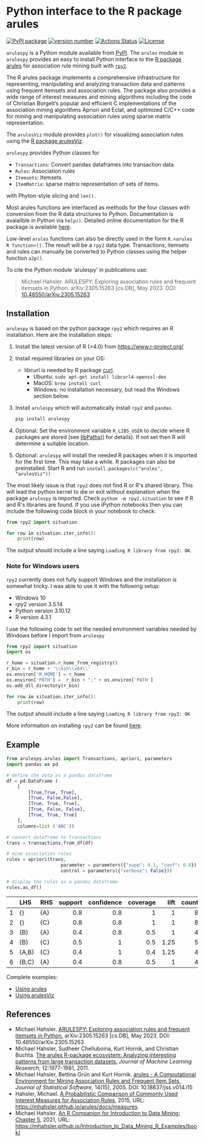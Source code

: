 # Python interface to the R package arules

[![PyPI
package](https://img.shields.io/badge/pip%20install-arulespy-brightgreen)](https://pypi.org/project/arulespy/)
[![version
number](https://img.shields.io/pypi/v/arulespy?color=green&label=version)](https://github.com/mhahsler/arulespy/releases)
[![Actions
Status](https://github.com/mhahsler/arulespy/workflows/Test/badge.svg)](https://github.com/mhahsler/arulespy/actions)
[![License](https://img.shields.io/github/license/mhahsler/arulespy)](https://github.com/mhahsler/arulespy/blob/main/LICENSE)

`arulespy` is a Python module available from [PyPI](https://pypi.org/project/arulespy/).
The `arules` module in `arulespy` provides an easy to install Python interface to the 
[R package arules](https://github.com/mhahsler/arules) for association rule mining built 
with [`rpy2`](https://pypi.org/project/rpy2/). 

The R arules package implements a comprehensive
infrastructure for representing, manipulating and analyzing transaction data and patterns using frequent itemsets and association rules. 
The package also provides a wide range of interest measures and mining algorithms including the code of Christian Borgelt’s popular 
and efficient C implementations of the association mining algorithms Apriori and Eclat,
and optimized C/C++ code for 
mining and manipulating association rules using sparse matrix representation. 

The `arulesViz` module provides `plot()` for visualizing association rules using
the [R package arulesViz](https://github.com/mhahsler/arulesViz).

`arulespy` provides Python classes
for

-   `Transactions`: Convert pandas dataframes into transaction data
-   `Rules`: Association rules
-   `Itemsets`: Itemsets
-   `ItemMatrix`: sparse matrix representation of sets of items.

with Phyton-style slicing and `len()`. 

Most arules functions are
interfaced as methods for the four classes with conversion from the R data structures to Python.
Documentation is avaialible in Python via `help()`. Detailed online documentation
for the R package is available [here](https://mhahsler.r-universe.dev/arules/doc/manual.html). 

Low-level `arules` functions can also be directly used in the form 
`R.<arules R function>()`. The result will be a `rpy2` data type.
Transactions, itemsets and rules can manually be converted to Python
classes using the helper function `a2p()`.

To cite the Python module ‘arulespy’ in publications use:

> Michael Hahsler. ARULESPY: Exploring association rules and frequent itemsets in Python. arXiv:2305.15263 [cs.DB], May 2023. DOI: [10.48550/arXiv.2305.15263](https://doi.org/10.48550/arXiv.2305.15263)


## Installation

`arulespy` is based on the python package `rpy2` which requires an R installation. Here are the installation steps:

1. Install the latest version of R (>4.0) from https://www.r-project.org/

2. Install required libraries on your OS:
   - libcurl is needed by R package [curl](https://cran.r-project.org/web/packages/curl/index.html).
      - Ubuntu: `sudo apt-get install libcurl4-openssl-dev`
      - MacOS: `brew install curl`
      - Windows: no installation necessary, but read the Windows section below.

3. Install `arulespy` which will automatically install `rpy2` and `pandas`.
    ``` sh
    pip install arulespy
    ```

4. Optional: Set the environment variable `R_LIBS_USER` to decide where R packages are stored 
    (see [libPaths()](https://stat.ethz.ch/R-manual/R-devel/library/base/html/libPaths.html) for details). If not set then R will determine a suitable location.

5. Optional: `arulespy` will install the needed R packages when it is imported for the first time.
    This may take a while. R packages can also be preinstalled. Start R and run 
    `install.packages(c("arules", "arulesViz"))`


The most likely issue is that `rpy2` does not find R or R's shared library. 
This will lead the python kernel to die or exit without explanation when the package `arulespy` is imported.
Check `python -m rpy2.situation` to see if R and R's libraries are found.
If you use iPython notebooks then you can include the following code block in your notebook to check:
```python
from rpy2 import situation

for row in situation.iter_info():
    print(row)
```

The output should include a line saying `Loading R library from rpy2: OK`.

### Note for Windows users
 `rpy2` currently does not fully support Windows and the installation is somewhat tricky. I was able to use it with the following setup:

* Windows 10
* rpy2 version 3.5.14
* Python version 3.10.12
* R version 4.3.1

I use the following code to set the needed environment variables needed by Windows 
before I import from `arulespy`
```python
from rpy2 import situation
import os

r_home = situation.r_home_from_registry()
r_bin = r_home + '\\bin\\x64\\'
os.environ['R_HOME'] = r_home
os.environ['PATH'] =  r_bin + ";" + os.environ['PATH']
os.add_dll_directory(r_bin)

for row in situation.iter_info():
    print(row)
```

The output should include a line saying `Loading R library from rpy2: OK`

More information on installing `rpy2` can be found [here](https://pypi.org/project/rpy2/).


## Example

```python
from arulespy.arules import Transactions, apriori, parameters
import pandas as pd

# define the data as a pandas dataframe
df = pd.DataFrame (
    [
        [True,True, True],
        [True, False,False],
        [True, True, True],
        [True, False, False],
        [True, True, True]
    ],
    columns=list ('ABC')) 

# convert dataframe to transactions
trans = transactions.from_df(df)

# mine association rules
rules = apriori(trans,
                    parameter = parameters({"supp": 0.1, "conf": 0.8}), 
                    control = parameters({"verbose": False}))  

# display the rules as a pandas dataframe
rules.as_df()
```

|    | LHS   | RHS   |   support |   confidence |   coverage |   lift |   count |
|---:|:------|:------|----------:|-------------:|-----------:|-------:|--------:|
|  1 | {}    | {A}   |       0.8 |          0.8 |        1   |   1    |       8 |
|  2 | {}    | {C}   |       0.8 |          0.8 |        1   |   1    |       8 |
|  3 | {B}   | {A}   |       0.4 |          0.8 |        0.5 |   1    |       4 |
|  4 | {B}   | {C}   |       0.5 |          1   |        0.5 |   1.25 |       5 |
|  5 | {A,B} | {C}   |       0.4 |          1   |        0.4 |   1.25 |       4 |
|  6 | {B,C} | {A}   |       0.4 |          0.8 |        0.5 |   1    |       4 |

Complete examples:
  * [Using arules](https://mhahsler.github.io/arulespy/examples/arules.html)
  * [Using arulesViz](https://mhahsler.github.io/arulespy/examples/arulesViz.html)


## References

- Michael Hahsler. [ARULESPY: Exploring association rules and frequent itemsets in 
  Python.](http://dx.doi.org/10.48550/arXiv.2305.15263) arXiv:2305.15263 [cs.DB], May 2023. 
  DOI: 10.48550/arXiv.2305.15263
- Michael Hahsler, Sudheer Chelluboina, Kurt Hornik, and Christian
  Buchta. [The arules R-package ecosystem: Analyzing interesting
  patterns from large transaction
  datasets.](https://jmlr.csail.mit.edu/papers/v12/hahsler11a.html)
  *Journal of Machine Learning Research,* 12:1977-1981, 2011.
- Michael Hahsler, Bettina Grün and Kurt Hornik. [arules - A
  Computational Environment for Mining Association Rules and Frequent
  Item Sets.](https://dx.doi.org/10.18637/jss.v014.i15) *Journal of
  Statistical Software,* 14(15), 2005. DOI: 10.18637/jss.v014.i15
- Hahsler, Michael. [A Probabilistic Comparison of Commonly Used
  Interest Measures for Association
  Rules](https://mhahsler.github.io/arules/docs/measures), 2015, URL:
  <https://mhahsler.github.io/arules/docs/measures>.
- Michael Hahsler. [An R Companion for Introduction to Data Mining:
  Chapter
  5](https://mhahsler.github.io/Introduction_to_Data_Mining_R_Examples/book/association-analysis-basic-concepts-and-algorithms.html),
  2021, URL:
  <https://mhahsler.github.io/Introduction_to_Data_Mining_R_Examples/book/>


